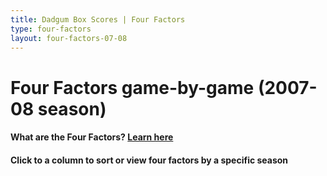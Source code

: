 ```yaml
---
title: Dadgum Box Scores | Four Factors
type: four-factors
layout: four-factors-07-08
---
```


# Four Factors game-by-game (2007-08 season)

#### What are the Four Factors? [Learn here](https://cbbstatshelp.com/four-factors/intro/)

<h4 class="jalek" >Click to a column to sort or view four factors by a specific season</h4> 
